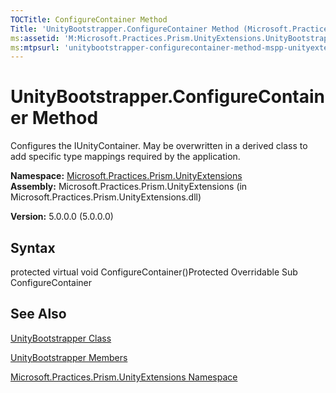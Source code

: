 ```yaml
---
TOCTitle: ConfigureContainer Method
Title: 'UnityBootstrapper.ConfigureContainer Method (Microsoft.Practices.Prism.UnityExtensions)'
ms:assetid: 'M:Microsoft.Practices.Prism.UnityExtensions.UnityBootstrapper.ConfigureContainer'
ms:mtpsurl: 'unitybootstrapper-configurecontainer-method-mspp-unityextensions.md'
---
```


# UnityBootstrapper.ConfigureContainer Method

Configures the IUnityContainer. May be overwritten in a derived class to add specific type mappings required by the application.

**Namespace:** [Microsoft.Practices.Prism.UnityExtensions](https://msdn.microsoft.com/library/microsoft.practices.prism.unityextensions)
**Assembly:** Microsoft.Practices.Prism.UnityExtensions (in Microsoft.Practices.Prism.UnityExtensions.dll)

**Version:** 5.0.0.0 (5.0.0.0)

## Syntax
protected virtual void ConfigureContainer()Protected Overridable Sub ConfigureContainer

## See Also
[UnityBootstrapper Class](https://msdn.microsoft.com/library/microsoft.practices.prism.unityextensions.unitybootstrapper)

[UnityBootstrapper Members](https://msdn.microsoft.com/allmembers.t:microsoft.practices.prism.unityextensions.unitybootstrapper)

[Microsoft.Practices.Prism.UnityExtensions Namespace](https://msdn.microsoft.com/library/microsoft.practices.prism.unityextensions)
